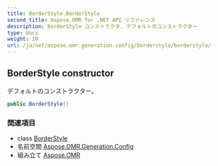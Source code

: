 ```yaml
---
title: BorderStyle.BorderStyle
second_title: Aspose.OMR for .NET API リファレンス
description: BorderStyle コンストラクタ. デフォルトのコンストラクター
type: docs
weight: 10
url: /ja/net/aspose.omr.generation.config/borderstyle/borderstyle/
---
```

## BorderStyle constructor

デフォルトのコンストラクター。

```csharp
public BorderStyle()
```

### 関連項目

* class [BorderStyle](../)
* 名前空間 [Aspose.OMR.Generation.Config](../../borderstyle/)
* 組み立て [Aspose.OMR](../../../)



